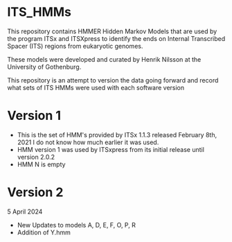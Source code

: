 # ITS_HMMs

This repository contains HMMER Hidden Markov Models that are used by the program ITSx and ITSXpress to identify the ends on Internal Transcribed Spacer (ITS) regions from eukaryotic genomes.

These models were developed and curated by Henrik Nilsson at the University of Gothenburg.

This repository is an attempt to version the data going forward and record what sets of ITS HMMs were used with each software version

# Version 1

* This is the set of HMM's provided by ITSx 1.1.3 released February 8th, 2021  I do not know how much earlier it was used.
* HMM version 1 was used by ITSxpress from its initial release until version 2.0.2
* HMM N is empty

# Version 2

5 April 2024  

* New Updates to models A, D, E, F, O, P, R
* Addition of Y.hmm